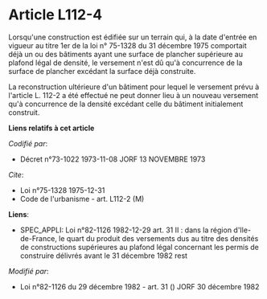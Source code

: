 # Article L112-4

Lorsqu'une construction est édifiée sur un terrain qui, à la date d'entrée en vigueur au titre 1er de la loi n° 75-1328 du 31
décembre 1975 comportait déjà un ou des bâtiments ayant une surface de plancher supérieure au plafond légal de densité, le
versement n'est dû qu'à concurrence de la surface de plancher excédant la surface déjà construite.

La reconstruction ultérieure d'un bâtiment pour lequel le versement prévu à l'article L. 112-2 a été effectué ne peut donner
lieu à un nouveau versement qu'à concurrence de la densité excédant celle du bâtiment initialement construit.

**Liens relatifs à cet article**

_Codifié par_:

  - Décret n°73-1022 1973-11-08 JORF 13 NOVEMBRE 1973

_Cite_:

  - Loi n°75-1328 1975-12-31
  - Code de l'urbanisme - art. L112-2 (M)

**Liens**:

  - SPEC_APPLI: Loi n°82-1126 1982-12-29 art. 31 II : dans la région d'Ile-de-France, le quart du produit des versements dus au titre des densités de constructions supérieures au plafond légal concernant les permis de construire délivrés avant le 31 décembre 1982 rest

_Modifié par_:

  - Loi n°82-1126 du 29 décembre 1982 - art. 31 () JORF 30 décembre 1982
